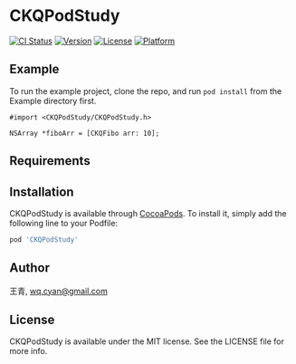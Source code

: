 # CKQPodStudy

[![CI Status](https://img.shields.io/travis/王青/CKQPodStudy.svg?style=flat)](https://travis-ci.org/王青/CKQPodStudy)
[![Version](https://img.shields.io/cocoapods/v/CKQPodStudy.svg?style=flat)](https://cocoapods.org/pods/CKQPodStudy)
[![License](https://img.shields.io/cocoapods/l/CKQPodStudy.svg?style=flat)](https://cocoapods.org/pods/CKQPodStudy)
[![Platform](https://img.shields.io/cocoapods/p/CKQPodStudy.svg?style=flat)](https://cocoapods.org/pods/CKQPodStudy)

## Example

To run the example project, clone the repo, and run `pod install` from the Example directory first.

```ObjC
#import <CKQPodStudy/CKQPodStudy.h>

NSArray *fiboArr = [CKQFibo arr: 10];
```

## Requirements

## Installation

CKQPodStudy is available through [CocoaPods](https://cocoapods.org). To install
it, simply add the following line to your Podfile:

```ruby
pod 'CKQPodStudy'
```

## Author

王青, wq.cyan@gmail.com

## License

CKQPodStudy is available under the MIT license. See the LICENSE file for more info.
